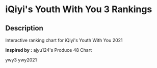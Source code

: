 # iQiyi's Youth With You 3 Rankings

## Description

Interactive ranking chart for iQiyi's Youth With You 2021

**Inspired by :** ajyu124's Produce 48 Chart 

ywy3
ywy2021
